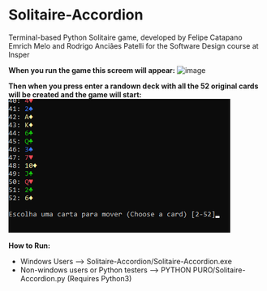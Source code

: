 # Solitaire-Accordion
Terminal-based Python Solitaire game, developed by Felipe Catapano Emrich Melo and Rodrigo Anciães Patelli for the Software Design course at Insper


**When you run the game this screem will appear:**
![image](https://user-images.githubusercontent.com/81170574/117202308-0be9d080-adc4-11eb-8243-3ef46672936c.png)



**Then when you press enter a randown deck with all the 52 original cards will be created and the game will start:**
![Printscreen 2](https://github.com/MekhyW/Solitaire-Accordion/blob/main/Printscreen%202.png)

**How to Run:**

- Windows Users --> Solitaire-Accordion/Solitaire-Accordion.exe
- Non-windows users or Python testers --> PYTHON PURO/Solitaire-Accordion.py (Requires Python3)


